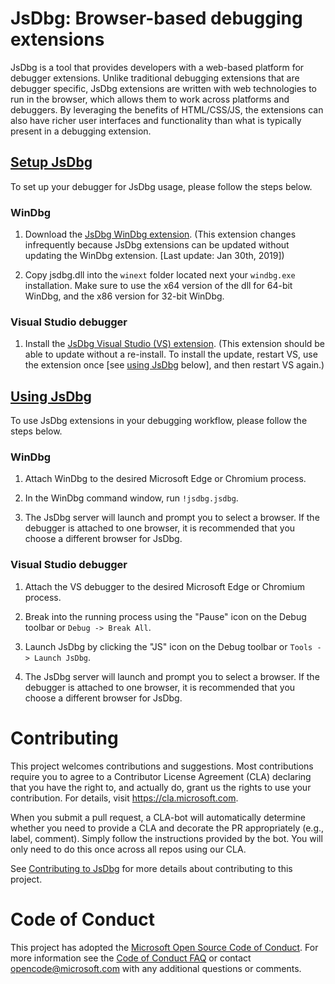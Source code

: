 # JsDbg: Browser-based debugging extensions
JsDbg is a tool that provides developers with a web-based platform for debugger extensions. Unlike traditional debugging extensions that are debugger specific, JsDbg extensions are written with web technologies to run in the browser, which allows them to work across platforms and debuggers. By leveraging the benefits of HTML/CSS/JS, the extensions can also have richer user interfaces and functionality than what is typically present in a debugging extension.

## [Setup JsDbg](#setup-jsdbg)

To set up your debugger for JsDbg usage, please follow the steps below.

### WinDbg

1. Download the [JsDbg WinDbg extension](https://aka.ms/jsdbg-windbg). (This extension changes infrequently because JsDbg extensions can be updated without updating the WinDbg extension. [Last update: Jan 30th, 2019])

2. Copy jsdbg.dll into the `winext` folder located next your `windbg.exe` installation. Make sure to use the x64 version of the dll for 64-bit WinDbg, and the x86 version for 32-bit WinDbg.

### Visual Studio debugger

1. Install the [JsDbg Visual Studio (VS) extension](https://aka.ms/jsdbg-visualstudio). (This extension should be able to update without a re-install. To install the update, restart VS, use the extension once [see [using JsDbg](#using-jsdbg) below], and then restart VS again.)

## [Using JsDbg](#using-jsdbg)

To use JsDbg extensions in your debugging workflow, please follow the steps below.

### WinDbg

1. Attach WinDbg to the desired Microsoft Edge or Chromium process.

2. In the WinDbg command window, run `!jsdbg.jsdbg`.

3. The JsDbg server will launch and prompt you to select a browser. If the debugger is attached to one browser, it is recommended that you choose a different browser for JsDbg.

### Visual Studio debugger

1. Attach the VS debugger to the desired Microsoft Edge or Chromium process.

2. Break into the running process using the "Pause" icon on the Debug toolbar or `Debug -> Break All`.

3. Launch JsDbg by clicking the "JS" icon on the Debug toolbar or `Tools -> Launch JsDbg`.

4. The JsDbg server will launch and prompt you to select a browser. If the debugger is attached to one browser, it is recommended that you choose a different browser for JsDbg.

# Contributing

This project welcomes contributions and suggestions.  Most contributions require you to agree to a
Contributor License Agreement (CLA) declaring that you have the right to, and actually do, grant us
the rights to use your contribution. For details, visit https://cla.microsoft.com.

When you submit a pull request, a CLA-bot will automatically determine whether you need to provide
a CLA and decorate the PR appropriately (e.g., label, comment). Simply follow the instructions
provided by the bot. You will only need to do this once across all repos using our CLA.

See [Contributing to JsDbg](./CONTRIBUTING.md) for more details about contributing to this project.

# Code of Conduct

This project has adopted the [Microsoft Open Source Code of Conduct](https://opensource.microsoft.com/codeofconduct/).
For more information see the [Code of Conduct FAQ](https://opensource.microsoft.com/codeofconduct/faq/) or
contact [opencode@microsoft.com](mailto:opencode@microsoft.com) with any additional questions or comments.